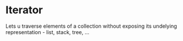 # Iterator

Lets u traverse elements of a collection without exposing its undelying
representation - list, stack, tree, ...


